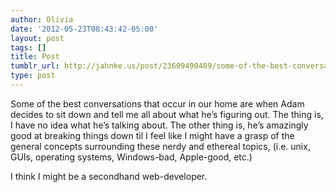 ```yaml
---
author: Olivia
date: '2012-05-23T08:43:42-05:00'
layout: post
tags: []
title: Post
tumblr_url: http://jahnke.us/post/23609490489/some-of-the-best-conversations-that-occur-in-our
type: post
---
```


Some of the best conversations that occur in our home are when Adam decides to sit down and tell me all about what he’s figuring out. The thing is, I have no idea what he’s talking about. The other thing is, he’s amazingly good at breaking things down til I feel like I might have a grasp of the general concepts surrounding these nerdy and ethereal topics, (i.e. unix, GUIs, operating systems, Windows-bad, Apple-good, etc.)

I think I might be a secondhand web-developer.
